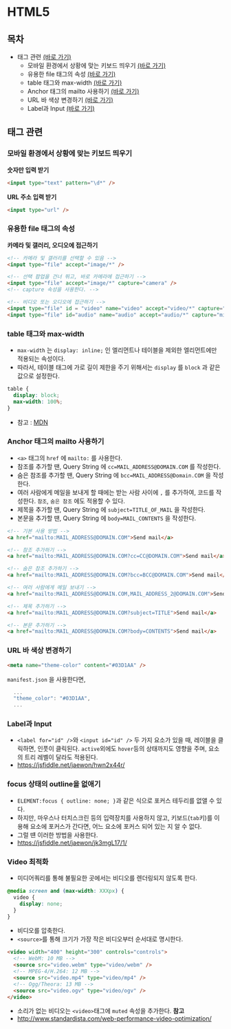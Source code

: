 # HTML5
## 목차
- 태그 관련 [(바로 가기)](#태그-관련)
  - 모바일 환경에서 상황에 맞는 키보드 띄우기 [(바로 가기)](#모바일-환경에서-상황에-맞는-키보드-띄우기)
  - 유용한 file 태그의 속성 [(바로 가기)](#유용한-file-태그의-속성)
  - table 태그와 max-width [(바로 가기)](#table-태그와-max-width)
  - Anchor 태그의 mailto 사용하기 [(바로 가기)](#Anchor-태그의-mailto-사용하기)
  - URL 바 색상 변경하기 [(바로 가기)](#URL-바-색상-변경하기)
  - Label과 Input [(바로 가기)](#Label과-Input)

## 태그 관련
### 모바일 환경에서 상황에 맞는 키보드 띄우기
__숫자만 입력 받기__
```html
<input type="text" pattern="\d*" />
```

__URL 주소 입력 받기__
```html
<input type="url" />
```

### 유용한 file 태그의 속성
__카메라 및 갤러리, 오디오에 접근하기__
```html
<!-- 카메라 및 갤러리를 선택할 수 있음 -->
<input type="file" accept="image/*" />

<!-- 선택 팝업을 건너 뛰고, 바로 카메라에 접근하기 -->
<input type="file" accept="image/*" capture="camera" />
<!-- capture 속성을 사용한다. -->

<!-- 비디오 또는 오디오에 접근하기 -->
<input type="file" id = "video" name="video" accept="video/*" capture="camcorder">
<input type="file" id="audio" name="audio" accept="audio/*" capture="microphone">
```

### table 태그와 max-width
- `max-width` 는 `display: inline;` 인 엘리먼트나 테이블을 제외한 엘리먼트에만 적용되는 속성이다.
- 따라서, 테이블 태그에 가로 길이 제한을 주기 위해서는 `display` 를 `block` 과 같은 값으로 설정한다.

```css
table {
  display: block;
  max-width: 100%;
}
```
- 참고 : [MDN](https://developer.mozilla.org/en-US/docs/Web/CSS/max-width)

### Anchor 태그의 mailto 사용하기
- `<a>` 태그의 `href` 에 `mailto:` 를 사용한다.
- 참조를 추가할 땐, Query String 에 `cc=MAIL_ADDRESS@DOMAIN.COM` 를 작성한다.
- 숨은 참조를 추가할 땐, Query String 에 `bcc=MAIL_ADDRESS@Domain.COM` 을 작성한다.
- 여러 사람에게 메일을 보내게 할 때에는 받는 사람 사이에 `,` 를 추가하여, 코드를 작성한다. `참조`, `숨은 참조` 에도 적용할 수 있다.
- 제목을 추가할 땐, Query String 에 `subject=TITLE_OF_MAIL` 을 작성한다.
- 본문을 추가할 땐, Query String 에 `body=MAIL_CONTENTS` 을 작성한다.

```html
<!-- 기본 사용 방법 -->
<a href="mailto:MAIL_ADDRESS@DOMAIN.COM">Send mail</a>

<!-- 참조 추가하기 -->
<a href="mailto:MAIL_ADDRESS@DOMAIN.COM?cc=CC@DOMAIN.COM">Send mail</a>

<!-- 숨은 참조 추가하기 -->
<a href="mailto:MAIL_ADDRESS@DOMAIN.COM?bcc=BCC@DOMAIN.COM">Send mail</a>

<!-- 여러 사람에게 메일 보내기 -->
<a href="mailto:MAIL_ADDRESS@DOMAIN.COM,MAIL_ADDRESS_2@DOMAIN.COM">Send mail</a>

<!-- 제목 추가하기 -->
<a href="mailto:MAIL_ADDRESS@DOMAIN.COM?subject=TITLE">Send mail</a>

<!-- 본문 추가하기 -->
<a href="mailto:MAIL_ADDRESS@DOMAIN.COM?body=CONTENTS">Send mail</a>
```

### URL 바 색상 변경하기
```html
<meta name="theme-color" content="#03D1AA" />
```

`manifest.json` 을 사용한다면,
```js
  ...
  "theme_color": "#03D1AA",
  ...
```

### Label과 Input
- `<label for="id" />`와 `<input id="id" />` 두 가지 요소가 있을 때, 레이블을 클릭하면, 인풋이 클릭된다. `active`외에도 `hover`등의 상태까지도 영향을 주며, 요소의 트리 레벨이 달라도 적용된다.
- https://jsfiddle.net/jaewon/hwn2x44r/

### focus 상태의 outline을 없애기
- `ELEMENT:focus { outline: none; }`과 같은 식으로 포커스 테두리를 없앨 수 있다.
- 하지만, 마우스나 터치스크린 등의 입력장치를 사용하지 않고, 키보드(`tab`키)를 이용해 요소에 포커스가 간다면, 어느 요소에 포커스 되어 있는 지 알 수 없다.
- 그럴 떈 이러한 방법을 사용한다.
- https://jsfiddle.net/jaewon/jk3mgL17/1/

### Video 최적화
- 미디어쿼리를 통해 불필요한 곳에서는 비디오를 렌더링되지 않도록 한다.
```css
@media screen and (max-width: XXXpx) {
  video {
    display: none;
  }
}
```
- 비디오를 압축한다.
- `<source>`를 통해 크기가 가장 작은 비디오부터 순서대로 명시한다.
```html
<video width="400" height="300" controls="controls">
  <!-- WebM: 10 MB -->
  <source src="video.webm" type="video/webm" />
  <!-- MPEG-4/H.264: 12 MB -->
  <source src="video.mp4" type="video/mp4" />
  <!-- Ogg/Theora: 13 MB -->
  <source src="video.ogv" type="video/ogv" />
</video>
```
- 소리가 없는 비디오는 `<video>`태그에 `muted` 속성을 추가한다.
__참고__
- http://www.standardista.com/web-performance-video-optimization/